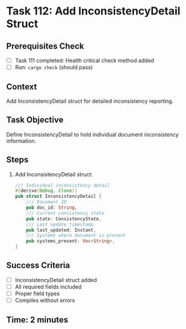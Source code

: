 # Task 112: Add InconsistencyDetail Struct

## Prerequisites Check
- [ ] Task 111 completed: Health critical check method added
- [ ] Run: `cargo check` (should pass)

## Context
Add InconsistencyDetail struct for detailed inconsistency reporting.

## Task Objective
Define InconsistencyDetail to hold individual document inconsistency information.

## Steps
1. Add InconsistencyDetail struct:
   ```rust
   /// Individual inconsistency detail
   #[derive(Debug, Clone)]
   pub struct InconsistencyDetail {
       /// Document ID
       pub doc_id: String,
       /// Current consistency state
       pub state: ConsistencyState,
       /// Last update timestamp
       pub last_updated: Instant,
       /// Systems where document is present
       pub systems_present: Vec<String>,
   }
   ```

## Success Criteria
- [ ] InconsistencyDetail struct added
- [ ] All required fields included
- [ ] Proper field types
- [ ] Compiles without errors

## Time: 2 minutes